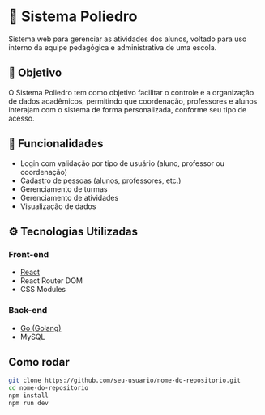 # 🏫 Sistema Poliedro

Sistema web para gerenciar as atividades dos alunos, voltado para uso interno da equipe pedagógica e administrativa de uma escola.

## 🎯 Objetivo

O Sistema Poliedro tem como objetivo facilitar o controle e a organização de dados acadêmicos, permitindo que coordenação, professores e alunos interajam com o sistema de forma personalizada, conforme seu tipo de acesso.

## 🚀 Funcionalidades

- Login com validação por tipo de usuário (aluno, professor ou coordenação)
- Cadastro de pessoas (alunos, professores, etc.)
- Gerenciamento de turmas
- Gerenciamento de atividades
- Visualização de dados

## ⚙️ Tecnologias Utilizadas

### Front-end
- [React](https://reactjs.org/)
- React Router DOM
- CSS Modules

### Back-end
- [Go (Golang)](https://golang.org/)
- MySQL

## Como rodar

```bash
git clone https://github.com/seu-usuario/nome-do-repositorio.git
cd nome-do-repositorio
npm install
npm run dev

